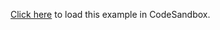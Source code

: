 [Click here](https://codesandbox.io/s/github/react-querybuilder/react-querybuilder/tree/main/examples/_template) to load this example in CodeSandbox.
